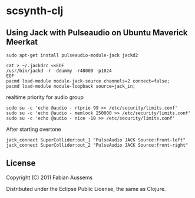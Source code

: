 # scsynth-clj

## Using Jack with Pulseaudio on Ubuntu Maverick Meerkat

    sudo apt-get install pulseaudio-module-jack jackd2

    cat > ~/.jackdrc <<EOF
    /usr/bin/jackd -r -ddummy -r48000 -p1024
    EOF
    pacmd load-module module-jack-source channels=2 connect=false;
    pacmd load-module module-loopback source=jack_in;

realtime priority for audio group

    sudo su -c 'echo @audio - rtprio 99 >> /etc/security/limits.conf'
    sudo su -c 'echo @audio - memlock 250000 >> /etc/security/limits.conf'
    sudo su -c 'echo @audio - nice -10 >> /etc/security/limits.conf'

After starting overtone

    jack_connect SuperCollider:out_1 "PulseAudio JACK Source:front-left"
    jack_connect SuperCollider:out_2 "PulseAudio JACK Source:front-right"


## License

Copyright (C) 2011 Fabian Aussems

Distributed under the Eclipse Public License, the same as Clojure.
